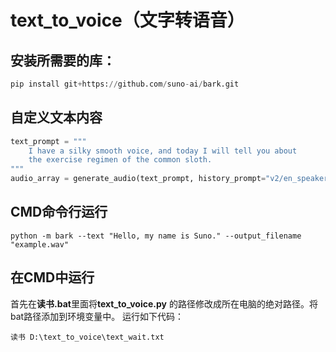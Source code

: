 text_to_voice（文字转语音）
================================

## 安装所需要的库：
```python
pip install git+https://github.com/suno-ai/bark.git
```
## 自定义文本内容
```python
text_prompt = """
    I have a silky smooth voice, and today I will tell you about
    the exercise regimen of the common sloth.
"""
audio_array = generate_audio(text_prompt, history_prompt="v2/en_speaker_1")
```

## CMD命令行运行
```Shell
python -m bark --text "Hello, my name is Suno." --output_filename "example.wav"
```
## 在CMD中运行
首先在**读书.bat**里面将**text_to_voice.py** 的路径修改成所在电脑的绝对路径。将bat路径添加到环境变量中。
运行如下代码：
```shell
读书 D:\text_to_voice\text_wait.txt
```
